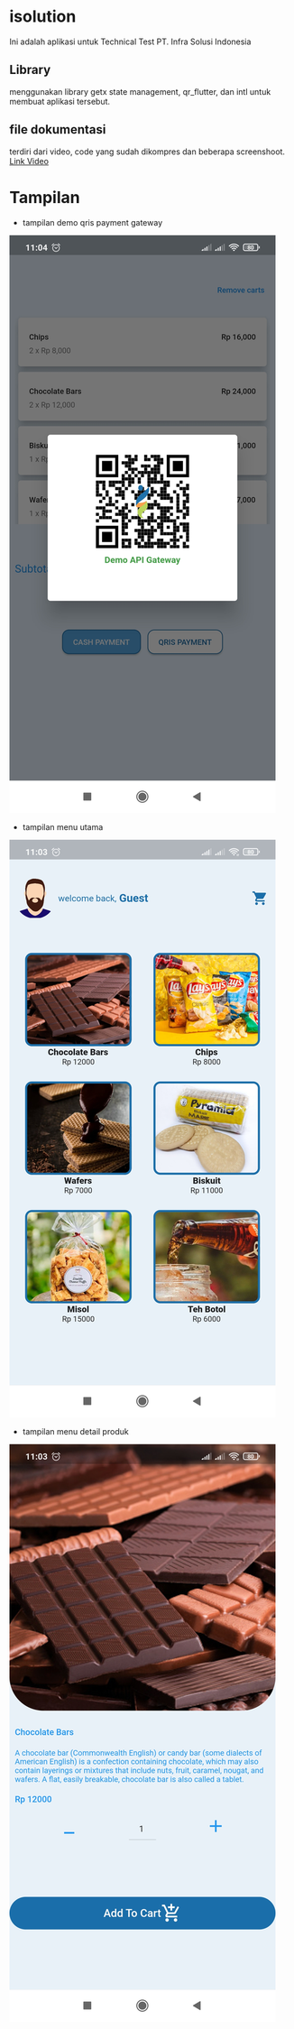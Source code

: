 # isolution

Ini adalah aplikasi untuk Technical Test PT. Infra Solusi Indonesia

## Library

menggunakan library getx state management, qr_flutter, dan intl untuk membuat aplikasi tersebut.

## file dokumentasi
terdiri dari video, code yang sudah dikompres dan beberapa screenshoot.
[Link Video](https://drive.google.com/drive/folders/1Eejk1KWK_HAh6DxQSV8Ii8_XCkM_0kod?usp=sharing)

# Tampilan

- tampilan demo qris payment gateway

![image.png](https://github.com/elmoagusti/isolution/blob/main/screenshoots/6.jpg)

- tampilan menu utama

![image.png](https://github.com/elmoagusti/isolution/blob/main/screenshoots/2.jpg)

- tampilan menu detail produk

![image.png](https://github.com/elmoagusti/isolution/blob/main/screenshoots/4.jpg)